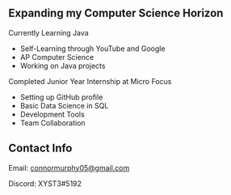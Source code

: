 ## Expanding my Computer Science Horizon

Currently Learning Java
* Self-Learning through YouTube and Google
* AP Computer Science
* Working on Java projects

Completed Junior Year Internship at Micro Focus 
* Setting up GitHub profile
* Basic Data Science in SQL
* Development Tools
* Team Collaboration

<!--
**Cmurphy05/CMurphy05** is a ✨ _special_ ✨ repository because its `README.md` (this file) appears on your GitHub profile.

Here are some ideas to get you started:

- 🔭 I’m currently working on ...
- 🌱 I’m currently learning ...
- 👯 I’m looking to collaborate on ...
- 🤔 I’m looking for help with ...
- 💬 Ask me about ...
- 📫 How to reach me: ...
- 😄 Pronouns: ...
- ⚡ Fun fact: ...
-->

## Contact Info
Email: connormurphy05@gmail.com

Discord: XYST3#5192
